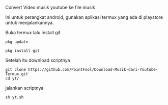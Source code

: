 Convert Video musik youtube ke file musik

Ini untuk perangkat android, gunakan aplikasi termux yang ada di playstore untuk menjalankannya.

Buka termux lalu install git

    pkg update

    pkg install git

Setelah itu download scriptnya 

    git clone https://github.com/PointFool/Download-Musik-dari-Youtube-Termux.git
    cd yt/

jalankan scriptnya

    sh yt.sh
